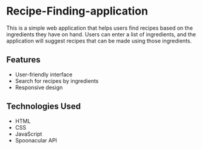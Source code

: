 # Recipe-Finding-application
This is a simple web application that helps users find recipes based on the ingredients they have on hand. Users can enter a list of ingredients, and the application will suggest recipes that can be made using those ingredients.

## Features
- User-friendly interface
- Search for recipes by ingredients
- Responsive design

## Technologies Used
- HTML
- CSS
- JavaScript
- Spoonacular API
 

